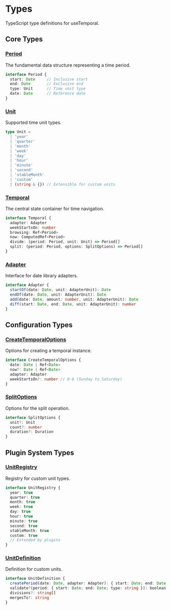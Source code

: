 # Types

TypeScript type definitions for useTemporal.

## Core Types

### [Period](/api/types/period)
The fundamental data structure representing a time period.

```typescript
interface Period {
  start: Date     // Inclusive start
  end: Date       // Exclusive end
  type: Unit      // Time unit type
  date: Date      // Reference date
}
```

### [Unit](/api/types/unit)
Supported time unit types.

```typescript
type Unit = 
  | 'year' 
  | 'quarter'
  | 'month' 
  | 'week' 
  | 'day' 
  | 'hour' 
  | 'minute' 
  | 'second'
  | 'stableMonth'
  | 'custom'
  | (string & {}) // Extensible for custom units
```

### [Temporal](/api/types/temporal)
The central state container for time navigation.

```typescript
interface Temporal {
  adapter: Adapter
  weekStartsOn: number
  browsing: Ref<Period>
  now: ComputedRef<Period>
  divide: (period: Period, unit: Unit) => Period[]
  split: (period: Period, options: SplitOptions) => Period[]
}
```

### [Adapter](/api/types/adapter)
Interface for date library adapters.

```typescript
interface Adapter {
  startOf(date: Date, unit: AdapterUnit): Date
  endOf(date: Date, unit: AdapterUnit): Date
  add(date: Date, amount: number, unit: AdapterUnit): Date
  diff(start: Date, end: Date, unit: AdapterUnit): number
}
```

## Configuration Types

### [CreateTemporalOptions](/api/types/create-temporal-options)
Options for creating a temporal instance.

```typescript
interface CreateTemporalOptions {
  date: Date | Ref<Date>
  now?: Date | Ref<Date>
  adapter: Adapter
  weekStartsOn?: number // 0-6 (Sunday to Saturday)
}
```

### [SplitOptions](/api/types/split-options)
Options for the split operation.

```typescript
interface SplitOptions {
  unit?: Unit
  count?: number
  duration?: Duration
}
```

## Plugin System Types

### [UnitRegistry](/api/types/unit-registry)
Registry for custom unit types.

```typescript
interface UnitRegistry {
  year: true
  quarter: true
  month: true
  week: true
  day: true
  hour: true
  minute: true
  second: true
  stableMonth: true
  custom: true
  // Extended by plugins
}
```

### [UnitDefinition](/api/types/unit-definition)
Definition for custom units.

```typescript
interface UnitDefinition {
  createPeriod(date: Date, adapter: Adapter): { start: Date; end: Date }
  validate?(period: { start: Date; end: Date; type: string }): boolean
  divisions?: string[]
  mergesTo?: string
}
```